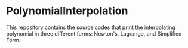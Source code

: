 # PolynomialInterpolation
This repository contains the source codes that print the interpolating polynomial in three different forms: Newton's, Lagrange, and Simplified Form.
